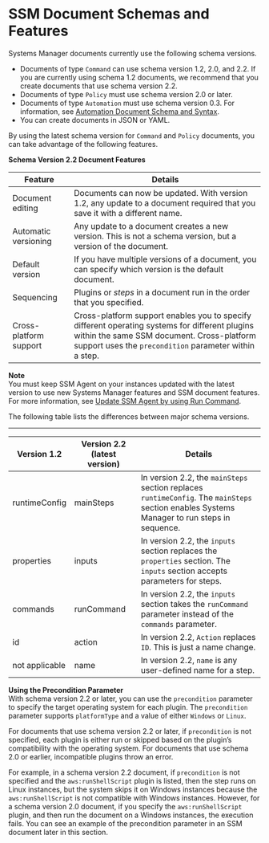 # SSM Document Schemas and Features<a name="document-schemas-features"></a>

Systems Manager documents currently use the following schema versions\.
+ Documents of type `Command` can use schema version 1\.2, 2\.0, and 2\.2\. If you are currently using schema 1\.2 documents, we recommend that you create documents that use schema version 2\.2\.
+ Documents of type `Policy` must use schema version 2\.0 or later\.
+ Documents of type `Automation` must use schema version 0\.3\. For information, see [Automation Document Schema and Syntax](automation-doc-syntax.md)\.
+ You can create documents in JSON or YAML\.

By using the latest schema version for `Command` and `Policy` documents, you can take advantage of the following features\.


**Schema Version 2\.2 Document Features**  

| Feature | Details | 
| --- | --- | 
|  Document editing  |  Documents can now be updated\. With version 1\.2, any update to a document required that you save it with a different name\.  | 
|  Automatic versioning  |  Any update to a document creates a new version\. This is not a schema version, but a version of the document\.  | 
|  Default version  |  If you have multiple versions of a document, you can specify which version is the default document\.  | 
|  Sequencing  |  Plugins or *steps* in a document run in the order that you specified\.  | 
|  Cross\-platform support  |  Cross\-platform support enables you to specify different operating systems for different plugins within the same SSM document\. Cross\-platform support uses the `precondition` parameter within a step\.   | 

**Note**  
You must keep SSM Agent on your instances updated with the latest version to use new Systems Manager features and SSM document features\. For more information, see [Update SSM Agent by using Run Command](rc-console.md#rc-console-agentexample)\.

The following table lists the differences between major schema versions\.


****  

| Version 1\.2 | Version 2\.2 \(latest version\) | Details | 
| --- | --- | --- | 
|  runtimeConfig  |  mainSteps  |  In version 2\.2, the `mainSteps` section replaces `runtimeConfig`\. The `mainSteps` section enables Systems Manager to run steps in sequence\.  | 
|  properties  |  inputs  |  In version 2\.2, the `inputs` section replaces the `properties` section\. The `inputs` section accepts parameters for steps\.  | 
|  commands  |  runCommand  |  In version 2\.2, the `inputs` section takes the `runCommand` parameter instead of the `commands` parameter\.  | 
|  id  |  action  |  In version 2\.2, `Action` replaces `ID`\. This is just a name change\.  | 
|  not applicable  |  name  |  In version 2\.2, `name` is any user\-defined name for a step\.  | 

**Using the Precondition Parameter**  
With schema version 2\.2 or later, you can use the `precondition` parameter to specify the target operating system for each plugin\. The `precondition` parameter supports `platformType` and a value of either `Windows` or `Linux`\.

For documents that use schema version 2\.2 or later, if `precondition` is not specified, each plugin is either run or skipped based on the plugin’s compatibility with the operating system\. For documents that use schema 2\.0 or earlier, incompatible plugins throw an error\.

For example, in a schema version 2\.2 document, if `precondition` is not specified and the `aws:runShellScript` plugin is listed, then the step runs on Linux instances, but the system skips it on Windows instances because the `aws:runShellScript` is not compatible with Windows instances\. However, for a schema version 2\.0 document, if you specify the `aws:runShellScript` plugin, and then run the document on a Windows instances, the execution fails\. You can see an example of the precondition parameter in an SSM document later in this section\.